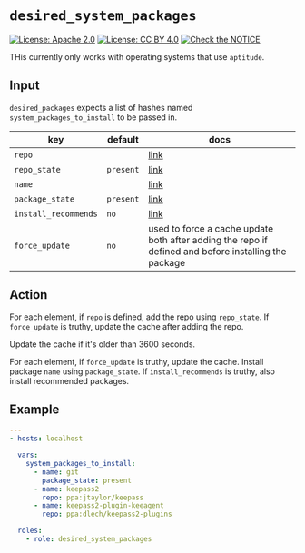 # `desired_system_packages`

[![License: Apache 2.0](https://img.shields.io/badge/License-Apache%202.0-blue.svg)](https://opensource.org/licenses/Apache-2.0)  [![License: CC BY 4.0](https://img.shields.io/badge/License-CC%20BY%204.0-lightgrey.svg)](https://creativecommons.org/licenses/by/4.0/) [![Check the NOTICE](https://img.shields.io/badge/Check%20the-NOTICE-420C3B.svg)](../../NOTICE)

THis currently only works with operating systems that use `aptitude`.

## Input

`desired_packages` expects a list of hashes named `system_packages_to_install` to be passed in.

| key | default | docs |
|---|---|---|
| `repo` | | [link](https://docs.ansible.com/ansible/latest/modules/apt_repository_module.html#parameter-repo) |
| `repo_state` | `present` | [link](https://docs.ansible.com/ansible/latest/modules/apt_repository_module.html#parameter-state) |
| `name` | | [link](https://docs.ansible.com/ansible/latest/modules/apt_module.html#parameter-name) |
| `package_state` | `present` | [link](https://docs.ansible.com/ansible/latest/modules/apt_module.html#parameter-state) |
| `install_recommends` | `no` | [link](https://docs.ansible.com/ansible/latest/modules/apt_module.html#parameter-install_recommends) |
| `force_update` | `no` | used to force a cache update both after adding the repo if defined and before installing the package |

## Action

For each element, if `repo` is defined, add the repo using `repo_state`. If `force_update` is truthy, update the cache after adding the repo.

Update the cache if it's older than 3600 seconds.

For each element, if `force_update` is truthy, update the cache. Install package `name` using `package_state`. If `install_recommends` is truthy, also install recommended packages.


## Example


```yaml
---
- hosts: localhost

  vars:
    system_packages_to_install:
      - name: git
        package_state: present
      - name: keepass2
        repo: ppa:jtaylor/keepass
      - name: keepass2-plugin-keeagent
        repo: ppa:dlech/keepass2-plugins

  roles:
    - role: desired_system_packages
```
